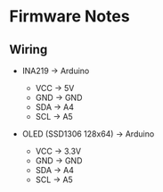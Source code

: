 # Firmware Notes

## Wiring
- INA219 → Arduino
  - VCC → 5V
  - GND → GND
  - SDA → A4
  - SCL → A5

- OLED (SSD1306 128x64) → Arduino
  - VCC → 3.3V
  - GND → GND
  - SDA → A4
  - SCL → A5

